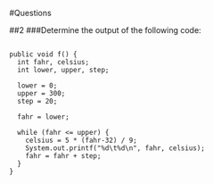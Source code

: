 #Questions

##2
###Determine the output of the following code:
<pre><code>
public void f() {
  int fahr, celsius;
  int lower, upper, step;
  
  lower = 0;
  upper = 300;
  step = 20;
  
  fahr = lower;

  while (fahr <= upper) {
    celsius = 5 * (fahr-32) / 9;
    System.out.printf("%d\t%d\n", fahr, celsius);
    fahr = fahr + step;
  }
}
</code></pre>
